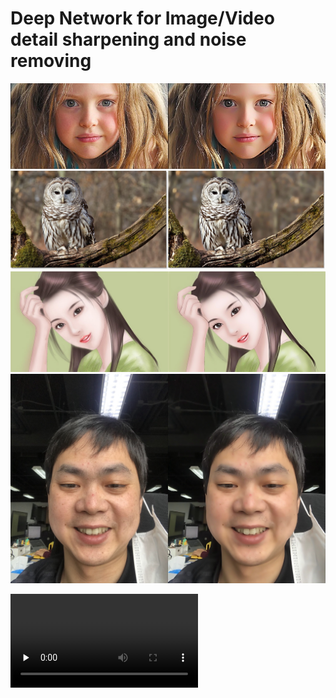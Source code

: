 # Deep Network for Image/Video detail sharpening and noise removing
![](./docs/enhance_1%20(2).jpg)
![](./docs/enhance_1%20(1).jpg)
![](./docs/enhance_1%20(3).jpg)
![](./docs/enhance_1%20(4).jpg)

<video id="video" controls="" preload="none">
<source id="mp4" src="./sources/1586347400466825-converted.mp4" type="video/mp4">
</video>

